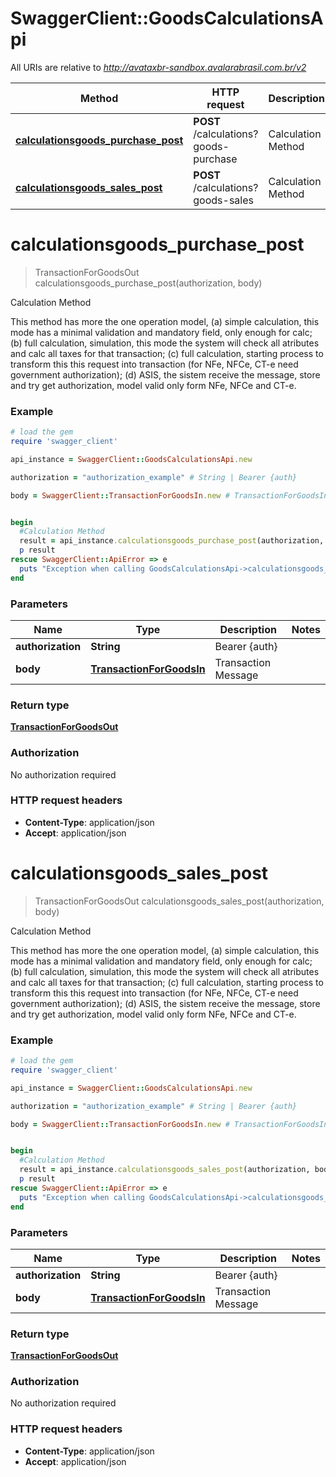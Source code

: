 # SwaggerClient::GoodsCalculationsApi

All URIs are relative to *http://avataxbr-sandbox.avalarabrasil.com.br/v2*

Method | HTTP request | Description
------------- | ------------- | -------------
[**calculationsgoods_purchase_post**](GoodsCalculationsApi.md#calculationsgoods_purchase_post) | **POST** /calculations?goods-purchase | Calculation Method
[**calculationsgoods_sales_post**](GoodsCalculationsApi.md#calculationsgoods_sales_post) | **POST** /calculations?goods-sales | Calculation Method


# **calculationsgoods_purchase_post**
> TransactionForGoodsOut calculationsgoods_purchase_post(authorization, body)

Calculation Method

This method has more the one operation model, (a) simple calculation, this mode has a minimal validation and mandatory field, only enough for calc; (b) full calculation, simulation, this mode the system will check all atributes and calc all taxes for that transaction; (c) full calculation, starting process to transform this this request into transaction (for NFe, NFCe, CT-e need government authorization); (d) ASIS, the sistem receive the message, store and try get authorization, model valid only form NFe, NFCe and CT-e. 

### Example
```ruby
# load the gem
require 'swagger_client'

api_instance = SwaggerClient::GoodsCalculationsApi.new

authorization = "authorization_example" # String | Bearer {auth}

body = SwaggerClient::TransactionForGoodsIn.new # TransactionForGoodsIn | Transaction Message


begin
  #Calculation Method
  result = api_instance.calculationsgoods_purchase_post(authorization, body)
  p result
rescue SwaggerClient::ApiError => e
  puts "Exception when calling GoodsCalculationsApi->calculationsgoods_purchase_post: #{e}"
end
```

### Parameters

Name | Type | Description  | Notes
------------- | ------------- | ------------- | -------------
 **authorization** | **String**| Bearer {auth} | 
 **body** | [**TransactionForGoodsIn**](TransactionForGoodsIn.md)| Transaction Message | 

### Return type

[**TransactionForGoodsOut**](TransactionForGoodsOut.md)

### Authorization

No authorization required

### HTTP request headers

 - **Content-Type**: application/json
 - **Accept**: application/json



# **calculationsgoods_sales_post**
> TransactionForGoodsOut calculationsgoods_sales_post(authorization, body)

Calculation Method

This method has more the one operation model, (a) simple calculation, this mode has a minimal validation and mandatory field, only enough for calc; (b) full calculation, simulation, this mode the system will check all atributes and calc all taxes for that transaction; (c) full calculation, starting process to transform this this request into transaction (for NFe, NFCe, CT-e need government authorization); (d) ASIS, the sistem receive the message, store and try get authorization, model valid only form NFe, NFCe and CT-e. 

### Example
```ruby
# load the gem
require 'swagger_client'

api_instance = SwaggerClient::GoodsCalculationsApi.new

authorization = "authorization_example" # String | Bearer {auth}

body = SwaggerClient::TransactionForGoodsIn.new # TransactionForGoodsIn | Transaction Message


begin
  #Calculation Method
  result = api_instance.calculationsgoods_sales_post(authorization, body)
  p result
rescue SwaggerClient::ApiError => e
  puts "Exception when calling GoodsCalculationsApi->calculationsgoods_sales_post: #{e}"
end
```

### Parameters

Name | Type | Description  | Notes
------------- | ------------- | ------------- | -------------
 **authorization** | **String**| Bearer {auth} | 
 **body** | [**TransactionForGoodsIn**](TransactionForGoodsIn.md)| Transaction Message | 

### Return type

[**TransactionForGoodsOut**](TransactionForGoodsOut.md)

### Authorization

No authorization required

### HTTP request headers

 - **Content-Type**: application/json
 - **Accept**: application/json



